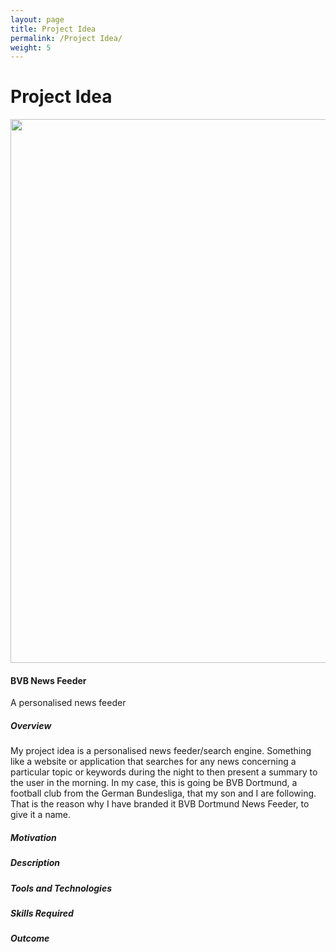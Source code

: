 ```yaml
---
layout: page
title: Project Idea
permalink: /Project Idea/
weight: 5
---
```


# **Project Idea**

<img src="https://raw.githubusercontent.com/Miromat/miromat.github.io/master/assets/projectidea.jpg" width="870">

#### **BVB News Feeder**
A personalised news feeder

##### **Overview**

My project idea is a personalised news feeder/search engine. Something like a website or application that searches for any news concerning a particular topic or keywords during the night to then present a summary to the user in the morning. In my case, this is going be BVB Dortmund, a football club from the German Bundesliga, that my son and I are following. That is the reason why I have branded it BVB Dortmund News Feeder, to give it a name.

##### **Motivation**

##### **Description**

##### **Tools and Technologies**

##### **Skills Required**

##### **Outcome**
